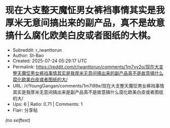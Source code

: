 # 现在大支整天魔怔男女裤裆事情其实是我厚米无意间搞出来的副产品，真不是故意搞什么腐化欧美白皮或者图纸的大棋。

- Subreddit: r_iwanttorun
- Author: St-Bao
- Created: 2025-07-24 05:29:17 UTC
- Permalink: https://reddit.com/r/iwanttorun/comments/1m7vy2o/现在大支整天魔怔男女裤裆事情其实是我厚米无意间搞出来的副产品真不是故意搞什么腐化欧美白皮或者图纸的大/
- URL: /r/YoungGangan/comments/1m7i98e/现在大支整天魔怔男女裤裆事情其实是我厚米无意间搞出来是副产品真不是故意搞什么腐化欧美白皮或者图纸的大/
- Ups: 6 | Ratio: 0.71 | Comments: 1
- Flair: 分享帖

_(no selftext)_
